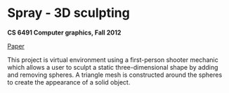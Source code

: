 # Spray - 3D sculpting

**CS 6491 Computer graphics, Fall 2012**

[Paper](http://chris-martin.github.io/spray/spray.pdf)

This project is virtual environment using a first-person shooter mechanic which allows
a user to sculpt a static three-dimensional shape by adding and removing spheres.
A triangle mesh is constructed around the spheres to create the appearance of a solid object.

